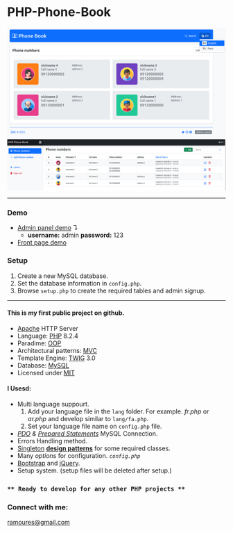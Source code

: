 # PHP-Phone-Book
<img src="screenshot.png">
<img src="screenshot2.png">

___
### Demo
+ [Admin panel demo](https://awaweb.ir/projects/free/php_phone_book/admin) &#8628;
     * **username:** admin **password:** 123  
+ [Front page demo](https://awaweb.ir/projects/free/php_phone_book)

### Setup

1. Create a new MySQL database.
2. Set the database information in `config.php`.
2. Browse `setup.php` to create the required tables and  admin signup.

___
#### This is my first public project on github. 
+ [Apache](https://httpd.apache.org/) HTTP Server
+ Language: [PHP](https://www.php.net/) 8.2.4
+ Paradime: [OOP](https://en.wikipedia.org/wiki/Object-oriented_programming)
+ Architectural patterns: [MVC](https://en.wikipedia.org/wiki/Model%E2%80%93view%E2%80%93controller)
+ Template Engine: [TWIG](https://twig.symfony.com/) 3.0
+ Database: [MySQL](https://www.mysql.com/)
+ Licensed under [MIT](https://github.com/ramoures/PHP-Phone-Book/blob/main/LICENSE)

#### I Usesd:
+ Multi language suppourt.
    1. Add your language file in the `lang` folder.
For example. *fr.php* or *ar.php* and develop similar to `lang/fa.php`.
     2. Set your language file name on `config.php` file.
+  *[PDO](https://www.php.net/manual/en/book.pdo.php) & [Prepared Statements](https://www.php.net/manual/en/mysqli.quickstart.prepared-statements.php)* MySQL Connection.
+ Errors Handling method.
+ [Singleton](https://en.wikipedia.org/wiki/Singleton_pattern) [**design patterns**](https://en.wikipedia.org/wiki/Design_Patterns) for some required classes.
+ Many *options* for configuration. *`config.php`*
+ [Bootstrap](https://getbootstrap.com/) and [jQuery](https://jquery.com/).
+ Setup system. (setup files will be deleted after setup.)

### ``** Ready to develop for any other PHP projects **``



### Connect with me:
ramoures@gmail.com
